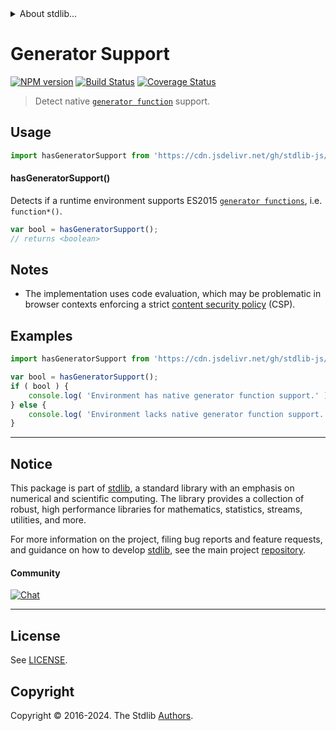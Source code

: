 <!--

@license Apache-2.0

Copyright (c) 2018 The Stdlib Authors.

Licensed under the Apache License, Version 2.0 (the "License");
you may not use this file except in compliance with the License.
You may obtain a copy of the License at

   http://www.apache.org/licenses/LICENSE-2.0

Unless required by applicable law or agreed to in writing, software
distributed under the License is distributed on an "AS IS" BASIS,
WITHOUT WARRANTIES OR CONDITIONS OF ANY KIND, either express or implied.
See the License for the specific language governing permissions and
limitations under the License.

-->


<details>
  <summary>
    About stdlib...
  </summary>
  <p>We believe in a future in which the web is a preferred environment for numerical computation. To help realize this future, we've built stdlib. stdlib is a standard library, with an emphasis on numerical and scientific computation, written in JavaScript (and C) for execution in browsers and in Node.js.</p>
  <p>The library is fully decomposable, being architected in such a way that you can swap out and mix and match APIs and functionality to cater to your exact preferences and use cases.</p>
  <p>When you use stdlib, you can be absolutely certain that you are using the most thorough, rigorous, well-written, studied, documented, tested, measured, and high-quality code out there.</p>
  <p>To join us in bringing numerical computing to the web, get started by checking us out on <a href="https://github.com/stdlib-js/stdlib">GitHub</a>, and please consider <a href="https://opencollective.com/stdlib">financially supporting stdlib</a>. We greatly appreciate your continued support!</p>
</details>

# Generator Support

[![NPM version][npm-image]][npm-url] [![Build Status][test-image]][test-url] [![Coverage Status][coverage-image]][coverage-url] <!-- [![dependencies][dependencies-image]][dependencies-url] -->

> Detect native [`generator function`][generator-function] support.



<section class="usage">

## Usage

```javascript
import hasGeneratorSupport from 'https://cdn.jsdelivr.net/gh/stdlib-js/assert-has-generator-support@deno/mod.js';
```

#### hasGeneratorSupport()

Detects if a runtime environment supports ES2015 [`generator functions`][generator-function], i.e. `function*()`.

```javascript
var bool = hasGeneratorSupport();
// returns <boolean>
```

</section>

<!-- /.usage -->

<section class="notes">

## Notes

-   The implementation uses code evaluation, which may be problematic in browser contexts enforcing a strict [content security policy][mdn-csp] (CSP).

</section>

<!-- /.notes -->

<section class="examples">

## Examples

<!-- eslint no-undef: "error" -->

```javascript
import hasGeneratorSupport from 'https://cdn.jsdelivr.net/gh/stdlib-js/assert-has-generator-support@deno/mod.js';

var bool = hasGeneratorSupport();
if ( bool ) {
    console.log( 'Environment has native generator function support.' );
} else {
    console.log( 'Environment lacks native generator function support.' );
}
```

</section>

<!-- /.examples -->



<!-- Section for related `stdlib` packages. Do not manually edit this section, as it is automatically populated. -->

<section class="related">

</section>

<!-- /.related -->

<!-- Section for all links. Make sure to keep an empty line after the `section` element and another before the `/section` close. -->


<section class="main-repo" >

* * *

## Notice

This package is part of [stdlib][stdlib], a standard library with an emphasis on numerical and scientific computing. The library provides a collection of robust, high performance libraries for mathematics, statistics, streams, utilities, and more.

For more information on the project, filing bug reports and feature requests, and guidance on how to develop [stdlib][stdlib], see the main project [repository][stdlib].

#### Community

[![Chat][chat-image]][chat-url]

---

## License

See [LICENSE][stdlib-license].


## Copyright

Copyright &copy; 2016-2024. The Stdlib [Authors][stdlib-authors].

</section>

<!-- /.stdlib -->

<!-- Section for all links. Make sure to keep an empty line after the `section` element and another before the `/section` close. -->

<section class="links">

[npm-image]: http://img.shields.io/npm/v/@stdlib/assert-has-generator-support.svg
[npm-url]: https://npmjs.org/package/@stdlib/assert-has-generator-support

[test-image]: https://github.com/stdlib-js/assert-has-generator-support/actions/workflows/test.yml/badge.svg?branch=v0.2.2
[test-url]: https://github.com/stdlib-js/assert-has-generator-support/actions/workflows/test.yml?query=branch:v0.2.2

[coverage-image]: https://img.shields.io/codecov/c/github/stdlib-js/assert-has-generator-support/main.svg
[coverage-url]: https://codecov.io/github/stdlib-js/assert-has-generator-support?branch=main

<!--

[dependencies-image]: https://img.shields.io/david/stdlib-js/assert-has-generator-support.svg
[dependencies-url]: https://david-dm.org/stdlib-js/assert-has-generator-support/main

-->

[chat-image]: https://img.shields.io/gitter/room/stdlib-js/stdlib.svg
[chat-url]: https://app.gitter.im/#/room/#stdlib-js_stdlib:gitter.im

[stdlib]: https://github.com/stdlib-js/stdlib

[stdlib-authors]: https://github.com/stdlib-js/stdlib/graphs/contributors

[cli-section]: https://github.com/stdlib-js/assert-has-generator-support#cli
[cli-url]: https://github.com/stdlib-js/assert-has-generator-support/tree/cli
[@stdlib/assert-has-generator-support]: https://github.com/stdlib-js/assert-has-generator-support/tree/main

[umd]: https://github.com/umdjs/umd
[es-module]: https://developer.mozilla.org/en-US/docs/Web/JavaScript/Guide/Modules

[deno-url]: https://github.com/stdlib-js/assert-has-generator-support/tree/deno
[deno-readme]: https://github.com/stdlib-js/assert-has-generator-support/blob/deno/README.md
[umd-url]: https://github.com/stdlib-js/assert-has-generator-support/tree/umd
[umd-readme]: https://github.com/stdlib-js/assert-has-generator-support/blob/umd/README.md
[esm-url]: https://github.com/stdlib-js/assert-has-generator-support/tree/esm
[esm-readme]: https://github.com/stdlib-js/assert-has-generator-support/blob/esm/README.md
[branches-url]: https://github.com/stdlib-js/assert-has-generator-support/blob/main/branches.md

[stdlib-license]: https://raw.githubusercontent.com/stdlib-js/assert-has-generator-support/main/LICENSE

[generator-function]: https://developer.mozilla.org/en-US/docs/Web/JavaScript/Reference/Statements/function*

[mdn-csp]: https://developer.mozilla.org/en-US/docs/Web/HTTP/CSP

</section>

<!-- /.links -->
